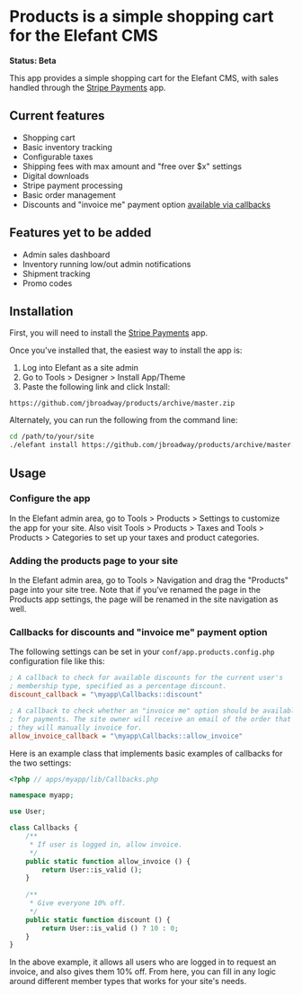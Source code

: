 # Products is a simple shopping cart for the Elefant CMS

**Status: Beta**

This app provides a simple shopping cart for the Elefant CMS, with sales handled
through the [Stripe Payments](https://github.com/jbroadway/stripe) app.

## Current features

* Shopping cart
* Basic inventory tracking
* Configurable taxes
* Shipping fees with max amount and "free over $x" settings
* Digital downloads
* Stripe payment processing
* Basic order management
* Discounts and "invoice me" payment option [available via callbacks](#callbacks-for-discounts-and-invoice-me-payment-option)

## Features yet to be added

* Admin sales dashboard
* Inventory running low/out admin notifications
* Shipment tracking
* Promo codes

## Installation

First, you will need to install the [Stripe Payments](https://github.com/jbroadway/stripe) app.

Once you've installed that, the easiest way to install the app is:

1. Log into Elefant as a site admin
2. Go to Tools > Designer > Install App/Theme
3. Paste the following link and click Install:

```
https://github.com/jbroadway/products/archive/master.zip
```

Alternately, you can run the following from the command line:

```bash
cd /path/to/your/site
./elefant install https://github.com/jbroadway/products/archive/master.zip
```

## Usage

### Configure the app

In the Elefant admin area, go to Tools > Products > Settings to customize the app
for your site. Also visit Tools > Products > Taxes and Tools > Products > Categories
to set up your taxes and product categories.

### Adding the products page to your site

In the Elefant admin area, go to Tools > Navigation and drag the "Products" page into
your site tree. Note that if you've renamed the page in the Products app settings, the
page will be renamed in the site navigation as well.

### Callbacks for discounts and "invoice me" payment option

The following settings can be set in your `conf/app.products.config.php` configuration
file like this:

```ini
; A callback to check for available discounts for the current user's
; membership type, specified as a percentage discount.
discount_callback = "\myapp\Callbacks::discount"

; A callback to check whether an "invoice me" option should be available
; for payments. The site owner will receive an email of the order that
; they will manually invoice for.
allow_invoice_callback = "\myapp\Callbacks::allow_invoice"
```

Here is an example class that implements basic examples of callbacks for the two settings:

```php
<?php // apps/myapp/lib/Callbacks.php

namespace myapp;

use User;

class Callbacks {
	/**
	 * If user is logged in, allow invoice.
	 */
	public static function allow_invoice () {
		return User::is_valid ();
	}
	
	/**
	 * Give everyone 10% off.
	 */
	public static function discount () {
		return User::is_valid () ? 10 : 0;
	}
}

```

In the above example, it allows all users who are logged in to request an invoice,
and also gives them 10% off. From here, you can fill in any logic around different
member types that works for your site's needs.
